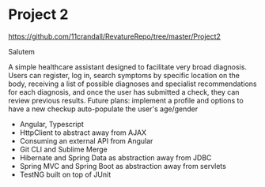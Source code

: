 # Project 2
https://github.com/11crandall/RevatureRepo/tree/master/Project2

Salutem

A simple healthcare assistant designed to facilitate very broad diagnosis. Users can register, log in, search symptoms by specific location on the body, receiving a list of possible diagnoses and specialist recommendations for each diagnosis, and once the user has submitted a check, they can review previous results.
Future plans: implement a profile and options to have a new checkup auto-populate the user's age/gender

- Angular, Typescript
- HttpClient to abstract away from AJAX
- Consuming an external API from Angular
- Git CLI and Sublime Merge
- Hibernate and Spring Data as abstraction away from JDBC
- Spring MVC and Spring Boot as abstraction away from servlets
- TestNG built on top of JUnit

